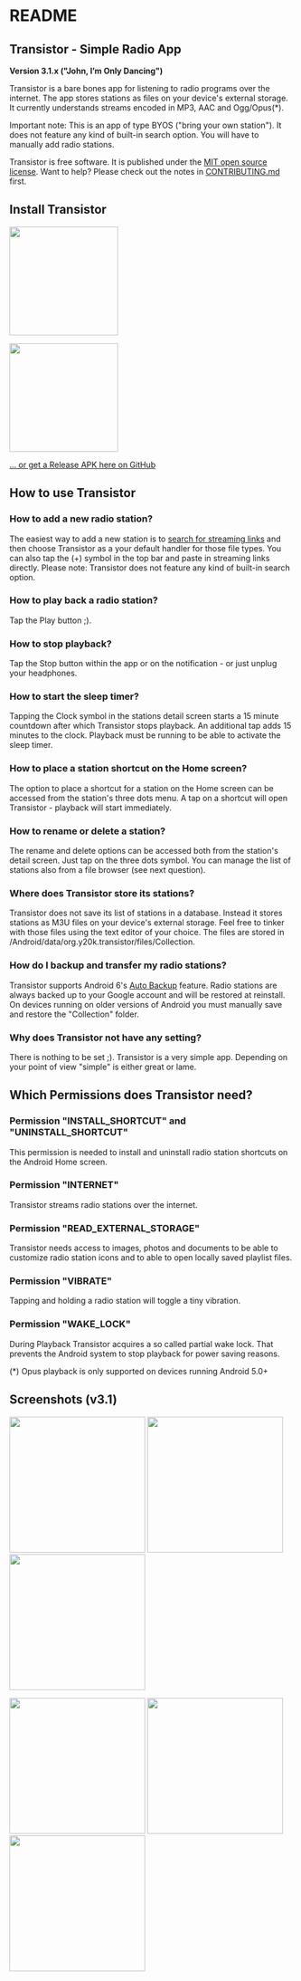 README
======

Transistor - Simple Radio App
-----------------------------

**Version 3.1.x ("John, I’m Only Dancing")**

Transistor is a bare bones app for listening to radio programs over the internet. The app stores stations as files on your device's external storage. It currently understands streams encoded in MP3, AAC and Ogg/Opus(*).

Important note: This is an app of type BYOS ("bring your own station"). It does not feature any kind of built-in search option. You will have to manually add radio stations.

Transistor is free software. It is published under the [MIT open source license](https://opensource.org/licenses/MIT). Want to help? Please check out the notes in [CONTRIBUTING.md](https://github.com/y20k/transistor/blob/master/CONTRIBUTING.md) first.

Install Transistor
------------------
[<img src="https://play.google.com/intl/de_de/badges/images/generic/en_badge_web_generic.png" width="192">](https://play.google.com/store/apps/details?id=org.y20k.transistor)

[<img src="https://cloud.githubusercontent.com/assets/9103935/14702535/45f6326a-07ab-11e6-9256-469c1dd51c22.png" width="192">](https://f-droid.org/repository/browse/?fdid=org.y20k.transistor)

[... or get a Release APK here on GitHub](https://github.com/y20k/transistor/releases)

How to use Transistor
---------------------
### How to add a new radio station?
The easiest way to add a new station is to [search for streaming links](https://github.com/y20k/transistor/wiki#places-to-look-for-radio-stations) and then choose Transistor as a your default handler for those file types. You can also tap the (+) symbol in the top bar and paste in streaming links directly. Please note: Transistor does not feature any kind of built-in search option.

### How to play back a radio station?
Tap the Play button ;).

### How to stop playback?
Tap the Stop button within the app or on the notification - or just unplug your headphones.

### How to start the sleep timer?
Tapping the Clock symbol in the stations detail screen starts a 15 minute countdown after which Transistor stops playback. An additional tap adds 15 minutes to the clock. Playback must be running to be able to activate the sleep timer.

### How to place a station shortcut on the Home screen?
The option to place a shortcut for a station on the Home screen can be accessed from the station's three dots menu. A tap on a shortcut will open Transistor - playback will start immediately.

### How to rename or delete a station?
The rename and delete options can be accessed both from the station's detail screen. Just tap on the three dots symbol. You can manage the list of stations also from a file browser (see next question).

### Where does Transistor store its stations?
Transistor does not save its list of stations in a database. Instead it stores stations as M3U files on your device's external storage. Feel free to tinker with those files using the text editor of your choice. The files are stored in /Android/data/org.y20k.transistor/files/Collection.

### How do I backup and transfer my radio stations?
Transistor supports Android 6's [Auto Backup](http://developer.android.com/about/versions/marshmallow/android-6.0.html#backup) feature. Radio stations are always backed up to your Google account and will be restored at reinstall. On devices running on older versions of Android you must manually save and restore the "Collection" folder.

### Why does Transistor not have any setting?
There is nothing to be set ;). Transistor is a very simple app. Depending on your point of view "simple" is either great or lame.

Which Permissions does Transistor need?
---------------------------------------
### Permission "INSTALL_SHORTCUT" and "UNINSTALL_SHORTCUT"
This permission is needed to install and uninstall radio station shortcuts on the Android Home screen.

### Permission "INTERNET"
Transistor streams radio stations over the internet.

### Permission "READ_EXTERNAL_STORAGE"
Transistor needs access to images, photos and documents to be able to customize radio station icons and to able to open locally saved playlist files.
            
### Permission "VIBRATE"
Tapping and holding a radio station will toggle a tiny vibration.

### Permission "WAKE_LOCK"
During Playback Transistor acquires a so called partial wake lock. That prevents the Android system to stop playback for power saving reasons.

(*) Opus playback is only supported on devices running Android 5.0+

Screenshots (v3.1)
---------------------
[<img src="https://raw.githubusercontent.com/y20k/transistor/master/assets/screenshots-v3.1/01-lockscreen-active-v3.1-oneplus5.png" width="240">](https://raw.githubusercontent.com/y20k/transistor/master/assets/screenshots-v3.1/01-lockscreen-active-v3.1-oneplus5.png)
[<img src="https://raw.githubusercontent.com/y20k/transistor/master/assets/screenshots-v3.1/02-playback-v31-oneplus5.png" width="240">](https://raw.githubusercontent.com/y20k/transistor/master/assets/screenshots-v3.1/02-playback-v31-oneplus5.png)
[<img src="https://raw.githubusercontent.com/y20k/transistor/master/assets/screenshots-v3.1/03-details-v3.1-oneplus5.png" width="240">](https://raw.githubusercontent.com/y20k/transistor/master/assets/screenshots-v3.1/03-details-v3.1-oneplus5.png)

[<img src="https://raw.githubusercontent.com/y20k/transistor/master/assets/screenshots-v3.1/04-sleeptimer-v3.1-oneplus5.png" width="240">](https://raw.githubusercontent.com/y20k/transistor/master/assets/screenshots-v3.1/04-sleeptimer-v3.1-oneplus5.png)
[<img src="https://raw.githubusercontent.com/y20k/transistor/master/assets/screenshots-v3.1/05-homescreen-v3.1-oneplus5.png" width="240">](https://raw.githubusercontent.com/y20k/transistor/master/assets/screenshots-v3.1/05-homescreen-v3.1-oneplus5.png)
[<img src="https://raw.githubusercontent.com/y20k/transistor/master/assets/screenshots-v3.1/06-onboarding-v3.1-oneplus5.png" width="240">](https://raw.githubusercontent.com/y20k/transistor/master/assets/screenshots-v3.1/06-onboarding-v3.1-oneplus5.png)
